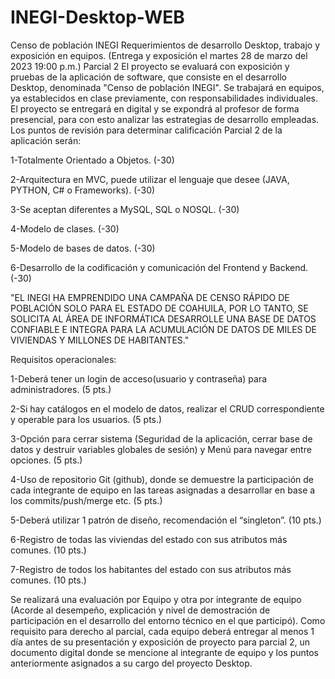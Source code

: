 # INEGI-Desktop-WEB
Censo de población INEGI Requerimientos de desarrollo Desktop, trabajo y exposición en equipos. (Entrega y exposición el martes 28 de marzo del 2023 19:00 p.m.) Parcial 2 El proyecto se evaluará con exposición y pruebas de la aplicación de software, que consiste en el desarrollo Desktop, denominada "Censo de población INEGI". Se trabajará en equipos, ya establecidos en clase previamente, con responsabilidades individuales. El proyecto se entregará en digital y se expondrá al profesor de forma presencial, para con esto analizar las estrategias de desarrollo empleadas. Los puntos de revisión para determinar calificación Parcial 2 de la aplicación serán:

1-Totalmente Orientado a Objetos. (-30)


2-Arquitectura en MVC, puede utilizar el lenguaje que desee (JAVA, PYTHON, C# o Frameworks). (-30)


3-Se aceptan diferentes a MySQL, SQL o NOSQL. (-30)


4-Modelo de clases. (-30)


5-Modelo de bases de datos. (-30)


6-Desarrollo de la codificación y comunicación del Frontend y Backend. (-30)

"EL INEGI HA EMPRENDIDO UNA CAMPAÑA DE CENSO RÁPIDO DE POBLACIÓN SOLO PARA EL ESTADO DE COAHUILA, POR LO TANTO, SE SOLICITA AL ÁREA DE INFORMÁTICA DESARROLLE UNA BASE DE DATOS CONFIABLE E INTEGRA PARA LA ACUMULACIÓN DE DATOS DE MILES DE VIVIENDAS Y MILLONES DE HABITANTES."

Requisitos operacionales:

1-Deberá tener un login de acceso(usuario y contraseña) para administradores. (5 pts.)

2-Si hay catálogos en el modelo de datos, realizar el CRUD correspondiente y operable para los usuarios. (5 pts.)

3-Opción para cerrar sistema (Seguridad de la aplicación, cerrar base de datos y destruir variables globales de sesión) y Menú para navegar entre opciones. (5 pts.)

4-Uso de repositorio Git (github), donde se demuestre la participación de cada integrante de equipo en las tareas asignadas a desarrollar en base a los commits/push/merge etc. (5 pts.)

5-Deberá utilizar 1 patrón de diseño, recomendación el “singleton”. (10 pts.)

6-Registro de todas las viviendas del estado con sus atributos más comunes. (10 pts.)

7-Registro de todos los habitantes del estado con sus atributos más comunes. (10 pts.)

Se realizará una evaluación por Equipo y otra por integrante de equipo (Acorde al desempeño, explicación y nivel de demostración de participación en el desarrollo del entorno técnico en el que participó). Como requisito para derecho al parcial, cada equipo deberá entregar al menos 1 día antes de su presentación y exposición de proyecto para parcial 2, un documento digital donde se mencione al integrante de equipo y los puntos anteriormente asignados a su cargo del proyecto Desktop.
